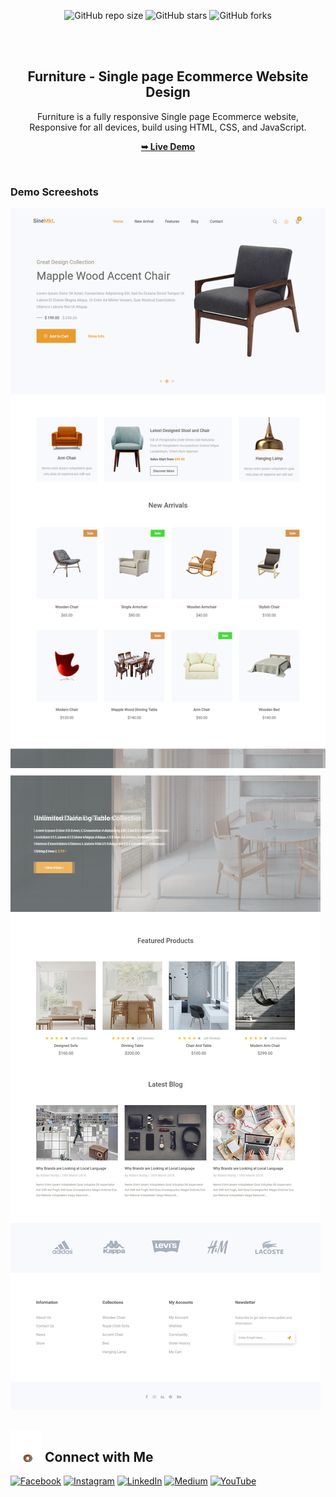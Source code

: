 <div align="center">
  
  ![GitHub repo size](https://img.shields.io/github/repo-size/jonycmtt/Frun-Ecommerce-Design)
  ![GitHub stars](https://img.shields.io/github/stars/jonycmtt/Frun-Ecommerce-Design?style=social)
  ![GitHub forks](https://img.shields.io/github/forks/jonycmtt/Frun-Ecommerce-Design?style=social)

  <br />
  <br />

  <h2 align="center">Furniture - Single page Ecommerce Website Design</h2>

Furniture is a fully responsive Single page Ecommerce website, <br />Responsive for all devices, build using HTML, CSS, and JavaScript.

<a href="https://frun-ecommerce.netlify.app/"><strong>➥ Live Demo</strong></a>

</div>

<br />

### Demo Screeshots

![Wren Desktop Demo](./assets/r1.png "Desktop Demo")
![Wren Desktop Demo](./assets/r2.png "Desktop Demo")


## <img  alt="gif" src="https://github.com/jonycmtt/jonycmtt/blob/main/wifi-gol.gif?raw=true" width="50" height="50" /> Connect with Me

[![Facebook](https://img.shields.io/badge/Facebook-%231877F2.svg?logo=Facebook&logoColor=white)](https://facebook.com/jonycmt) [![Instagram](https://img.shields.io/badge/Instagram-%23E4405F.svg?logo=Instagram&logoColor=white)](https://instagram.com/jonycmt) [![LinkedIn](https://img.shields.io/badge/LinkedIn-%230077B5.svg?logo=linkedin&logoColor=white)](https://linkedin.com/in/salman-rahaman) [![Medium](https://img.shields.io/badge/Medium-12100E?logo=medium&logoColor=white)](https://medium.com/@jonyislamcmt) [![YouTube](https://img.shields.io/badge/YouTube-%23FF0000.svg?logo=YouTube&logoColor=white)](https://youtube.com/@jonycmt)
